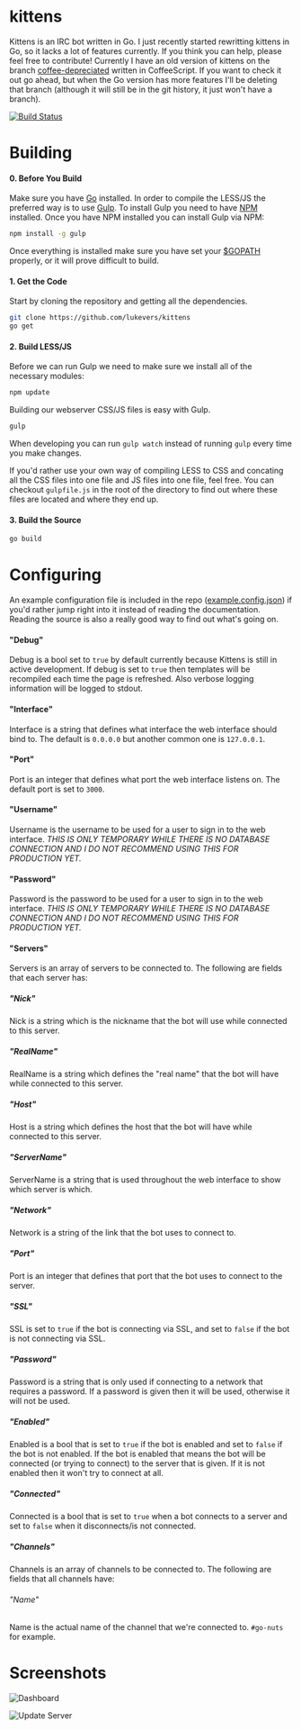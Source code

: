 # kittens

Kittens is an IRC bot written in Go. I just recently started rewritting kittens in Go, so it lacks a lot of features currently. If you think you can help, please feel free to contribute! Currently I have an old version of kittens on the branch [coffee-depreciated](https://github.com/lukevers/kittens/tree/coffee-depreciated) written in CoffeeScript. If you want to check it out go ahead, but when the Go version has more features I'll be deleting that branch (although it will still be in the git history, it just won't have a branch).

[![Build Status](https://travis-ci.org/lukevers/kittens.png?branch=master)](https://travis-ci.org/lukevers/kittens)

# Building

#### 0. Before You Build

Make sure you have [Go](http://golang.org/) installed. In order to compile the LESS/JS the preferred way is to use [Gulp](http://gulpjs.com/). To install Gulp you need to have [NPM](https://www.npmjs.org/) installed. Once you have NPM installed you can install Gulp via NPM:

```bash
npm install -g gulp
```

Once everything is installed make sure you have set your [$GOPATH](http://golang.org/doc/code.html#GOPATH) properly, or it will prove difficult to build.

#### 1. Get the Code

Start by cloning the repository and getting all the dependencies.

```bash
git clone https://github.com/lukevers/kittens
go get
```

#### 2. Build LESS/JS

Before we can run Gulp we need to make sure we install all of the necessary modules:
```bash
npm update
```

Building our webserver CSS/JS files is easy with Gulp.

```bash
gulp
```

When developing you can run `gulp watch` instead of running `gulp` every time you make changes.

If you'd rather use your own way of compiling LESS to CSS and concating all the CSS files into one file and JS files into one file, feel free. You can checkout `gulpfile.js` in the root of the directory to find out where these files are located and where they end up.

#### 3. Build the Source

```bash
go build
```

# Configuring

An example configuration file is included in the repo ([example.config.json](example.config.json)) if you'd rather jump right into it instead of reading the documentation. Reading the source is also a really good way to find out what's going on.

#### "Debug"

Debug is a bool set to `true` by default currently because Kittens is still in active development. If debug is set to `true` then templates will be recompiled each time the page is refreshed. Also verbose logging information will be logged to stdout.

#### "Interface"

Interface is a string that defines what interface the web interface should bind to. The default is `0.0.0.0` but another common one is `127.0.0.1`.

#### "Port"

Port is an integer that defines what port the web interface listens on. The default port is set to `3000`.

#### "Username"

Username is the username to be used for a user to sign in to the web interface. *THIS IS ONLY TEMPORARY WHILE THERE IS NO DATABASE CONNECTION AND I DO NOT RECOMMEND USING THIS FOR PRODUCTION YET.*

#### "Password"

Password is the password to be used for a user to sign in to the web interface. *THIS IS ONLY TEMPORARY WHILE THERE IS NO DATABASE CONNECTION AND I DO NOT RECOMMEND USING THIS FOR PRODUCTION YET.*

#### "Servers"

Servers is an array of servers to be connected to. The following are fields that each server has:

##### "Nick"

Nick is a string which is the nickname that the bot will use while connected to this server.

##### "RealName"

RealName is a string which defines the "real name" that the bot will have while connected to this server.

##### "Host"

Host is a string which defines the host that the bot will have while connected to this server.

##### "ServerName"

ServerName is a string that is used throughout the web interface to show which server is which. 

##### "Network"

Network is a string of the link that the bot uses to connect to.

##### "Port"

Port is an integer that defines that port that the bot uses to connect to the server.

##### "SSL"

SSL is set to `true` if the bot is connecting via SSL, and set to `false` if the bot is not connecting via SSL.

##### "Password"

Password is a string that is only used if connecting to a network that requires a password. If a password is given then it will be used, otherwise it will not be used.

##### "Enabled"

Enabled is a bool that is set to `true` if the bot is enabled and set to `false` if the bot is not enabled. If the bot is enabled that means the bot will be connected (or trying to connect) to the server that is given. If it is not enabled then it won't try to connect at all.

##### "Connected"

Connected is a bool that is set to `true` when a bot connects to a server and set to `false` when it disconnects/is not connected.

##### "Channels"

Channels is an array of channels to be connected to. The following are fields that all channels have:

###### "Name"

Name is the actual name of the channel that we're connected to. `#go-nuts` for example.


# Screenshots

![Dashboard](http://i.imgur.com/1vRVYLH.png)

![Update Server](http://i.imgur.com/LOyuwyT.png)
